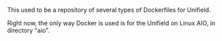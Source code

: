 This used to be a repository of several types of Dockerfiles
for Unifield.

Right now, the only way Docker is used is for the Unifield on Linux AIO,
in directory "aio".